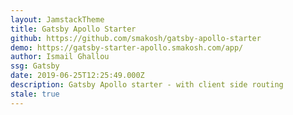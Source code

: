 ```yaml
---
layout: JamstackTheme
title: Gatsby Apollo Starter
github: https://github.com/smakosh/gatsby-apollo-starter
demo: https://gatsby-starter-apollo.smakosh.com/app/
author: Ismail Ghallou
ssg: Gatsby
date: 2019-06-25T12:25:49.000Z
description: Gatsby Apollo starter - with client side routing
stale: true
---
```

